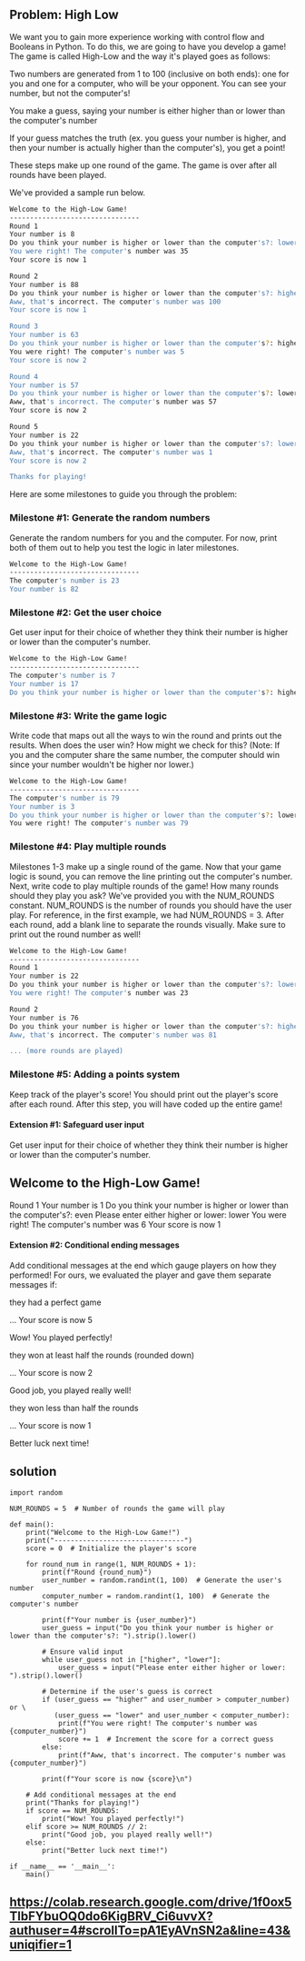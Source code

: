## Problem: High Low

We want you to gain more experience working with control flow and Booleans in Python. To do this, we are going to have you develop a game! The game is called High-Low and the way it's played goes as follows:

Two numbers are generated from 1 to 100 (inclusive on both ends): one for you and one for a computer, who will be your opponent. You can see your number, but not the computer's!

You make a guess, saying your number is either higher than or lower than the computer's number

If your guess matches the truth (ex. you guess your number is higher, and then your number is actually higher than the computer's), you get a point!

These steps make up one round of the game. The game is over after all rounds have been played.

We've provided a sample run below. 

```bash
Welcome to the High-Low Game!
--------------------------------
Round 1
Your number is 8
Do you think your number is higher or lower than the computer's?: lower
You were right! The computer's number was 35
Your score is now 1

Round 2
Your number is 88
Do you think your number is higher or lower than the computer's?: higher
Aww, that's incorrect. The computer's number was 100
Your score is now 1

Round 3
Your number is 63
Do you think your number is higher or lower than the computer's?: higher
You were right! The computer's number was 5
Your score is now 2

Round 4
Your number is 57
Do you think your number is higher or lower than the computer's?: lower
Aww, that's incorrect. The computer's number was 57
Your score is now 2

Round 5
Your number is 22
Do you think your number is higher or lower than the computer's?: lower
Aww, that's incorrect. The computer's number was 1
Your score is now 2

Thanks for playing!
```

Here are some milestones to guide you through the problem:

### Milestone #1: Generate the random numbers

Generate the random numbers for you and the computer. For now, print both of them out to help you test the logic in later milestones.

```bash
Welcome to the High-Low Game!
--------------------------------
The computer's number is 23
Your number is 82
```

### Milestone #2: Get the user choice

Get user input for their choice of whether they think their number is higher or lower than the computer's number.
```bash
Welcome to the High-Low Game!
--------------------------------
The computer's number is 7
Your number is 17
Do you think your number is higher or lower than the computer's?: higher
```

### Milestone #3: Write the game logic

Write code that maps out all the ways to win the round and prints out the results. When does the user win? How might we check for this? (Note: If you and the computer share the same number, the computer should win since your number wouldn't be higher nor lower.)

```bash
Welcome to the High-Low Game!
--------------------------------
The computer's number is 79
Your number is 3
Do you think your number is higher or lower than the computer's?: lower
You were right! The computer's number was 79
```

### Milestone #4: Play multiple rounds

Milestones 1-3 make up a single round of the game. Now that your game logic is sound, you can remove the line printing out the computer's number. Next, write code to play multiple rounds of the game! How many rounds should they play you ask? We've provided you with the NUM_ROUNDS constant. NUM_ROUNDS is the number of rounds you should have the user play. For reference, in the first example, we had NUM_ROUNDS = 3. After each round, add a blank line to separate the rounds visually. Make sure to print out the round number as well!

```bash
Welcome to the High-Low Game!
--------------------------------
Round 1
Your number is 22
Do you think your number is higher or lower than the computer's?: lower
You were right! The computer's number was 23

Round 2
Your number is 76
Do you think your number is higher or lower than the computer's?: higher
Aww, that's incorrect. The computer's number was 81

... (more rounds are played)
```

### Milestone #5: Adding a points system

Keep track of the player's score! You should print out the player's score after each round. After this step, you will have coded up the entire game!

#### Extension #1: Safeguard user input

Get user input for their choice of whether they think their number is higher or lower than the computer's number.

Welcome to the High-Low Game!
--------------------------------
Round 1
Your number is 1
Do you think your number is higher or lower than the computer's?: even
Please enter either higher or lower: lower
You were right! The computer's number was 6
Your score is now 1

#### Extension #2: Conditional ending messages

Add conditional messages at the end which gauge players on how they performed! For ours, we evaluated the player and gave them separate messages if:

they had a perfect game

...
Your score is now 5

Wow! You played perfectly!

they won at least half the rounds (rounded down)

...
Your score is now 2

Good job, you played really well!

they won less than half the rounds

...
Your score is now 1

Better luck next time!

## solution

```
import random

NUM_ROUNDS = 5  # Number of rounds the game will play

def main():
    print("Welcome to the High-Low Game!")
    print("--------------------------------")
    score = 0  # Initialize the player's score

    for round_num in range(1, NUM_ROUNDS + 1):
        print(f"Round {round_num}")
        user_number = random.randint(1, 100)  # Generate the user's number
        computer_number = random.randint(1, 100)  # Generate the computer's number

        print(f"Your number is {user_number}")
        user_guess = input("Do you think your number is higher or lower than the computer's?: ").strip().lower()

        # Ensure valid input
        while user_guess not in ["higher", "lower"]:
            user_guess = input("Please enter either higher or lower: ").strip().lower()

        # Determine if the user's guess is correct
        if (user_guess == "higher" and user_number > computer_number) or \
           (user_guess == "lower" and user_number < computer_number):
            print(f"You were right! The computer's number was {computer_number}")
            score += 1  # Increment the score for a correct guess
        else:
            print(f"Aww, that's incorrect. The computer's number was {computer_number}")

        print(f"Your score is now {score}\n")

    # Add conditional messages at the end
    print("Thanks for playing!")
    if score == NUM_ROUNDS:
        print("Wow! You played perfectly!")
    elif score >= NUM_ROUNDS // 2:
        print("Good job, you played really well!")
    else:
        print("Better luck next time!")

if __name__ == '__main__':
    main()

```

## https://colab.research.google.com/drive/1f0ox5TlbFYbuOQ0do6KigBRV_Ci6uvvX?authuser=4#scrollTo=pA1EyAVnSN2a&line=43&uniqifier=1
